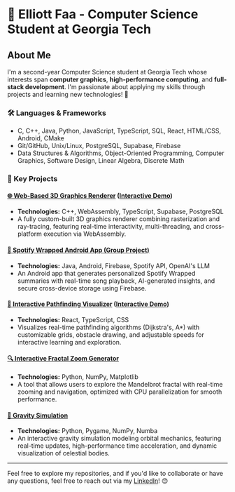 # 👋 Elliott Faa - Computer Science Student at Georgia Tech

## About Me
I'm a second-year Computer Science student at Georgia Tech whose interests span **computer graphics**, **high-performance computing**, and **full-stack development**. I'm passionate about applying my skills through projects and learning new technologies! 🚀

### 🛠️ Languages & Frameworks
- C, C++, Java, Python, JavaScript, TypeScript, SQL, React, HTML/CSS, Android, CMake
- Git/GitHub, Unix/Linux, PostgreSQL, Supabase, Firebase
- Data Structures & Algorithms, Object-Oriented Programming, Computer Graphics, Software Design, Linear Algebra, Discrete Math


### 🔑 Key Projects

#### [🌐 Web-Based 3D Graphics Renderer](https://github.com/ElliottF05/3D-Graphics) ([Interactive Demo](https://elliottf05.github.io/3D-Graphics/))
- **Technologies:** C++, WebAssembly, TypeScript, Supabase, PostgreSQL
- A fully custom-built 3D graphics renderer combining rasterization and ray-tracing, featuring real-time interactivity, multi-threading, and cross-platform execution via WebAssembly.

#### [🎵 Spotify Wrapped Android App (Group Project)](https://sites.google.com/view/spotify-project-team-website/home)
- **Technologies:** Java, Android, Firebase, Spotify API, OpenAI's LLM
- An Android app that generates personalized Spotify Wrapped summaries with real-time song playback, AI-generated insights, and secure cross-device storage using Firebase.

#### [🧭 Interactive Pathfinding Visualizer](https://github.com/ElliottF05/pathfinding-visualizer) ([Interactive Demo](https://elliottf05.github.io/pathfinding-visualizer/))
- **Technologies:** React, TypeScript, CSS
- Visualizes real-time pathfinding algorithms (Dijkstra's, A*) with customizable grids, obstacle drawing, and adjustable speeds for interactive learning and exploration.

#### [🔍 Interactive Fractal Zoom Generator](https://github.com/ElliottF05/Mandelbrot-Visualizer)
- **Technologies:** Python, NumPy, Matplotlib
- A tool that allows users to explore the Mandelbrot fractal with real-time zooming and navigation, optimized with CPU parallelization for smooth performance.

#### [🌌 Gravity Simulation](https://github.com/ElliottF05/Gravity-Simulation)
- **Technologies:** Python, Pygame, NumPy, Numba
- An interactive gravity simulation modeling orbital mechanics, featuring real-time updates, high-performance time acceleration, and dynamic visualization of celestial bodies.

---

Feel free to explore my repositories, and if you'd like to collaborate or have any questions, feel free to reach out via my [LinkedIn](https://linkedin.com/in/elliottfaa/)! 😊
